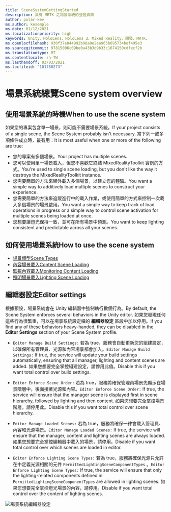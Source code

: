 ```yaml
---
title: SceneSystemGettingStarted
description: 具有 MRTK 之場景系統的登陸頁面
author: polar-kev
ms.author: kesemple
ms.date: 01/12/2021
ms.localizationpriority: high
keywords: Unity、HoloLens、HoloLens 2、Mixed Reality、開發、MRTK、
ms.openlocfilehash: 930f37e844992b98a0e2ea965b695734bef495e3
ms.sourcegitcommit: 97815006c09be0a43b3d9b33c1674150cdfecf2b
ms.translationtype: MT
ms.contentlocale: zh-TW
ms.lasthandoff: 03/03/2021
ms.locfileid: "101780273"
---
```

# <a name="scene-system-overview"></a><span data-ttu-id="57a29-104">場景系統總覽</span><span class="sxs-lookup"><span data-stu-id="57a29-104">Scene system overview</span></span>

## <a name="when-to-use-the-scene-system"></a><span data-ttu-id="57a29-105">使用場景系統的時機</span><span class="sxs-lookup"><span data-stu-id="57a29-105">When to use the scene system</span></span>

<span data-ttu-id="57a29-106">如果您的專案包含單一場景，則可能不需要場景系統。</span><span class="sxs-lookup"><span data-stu-id="57a29-106">If your project consists of a single scene, the Scene System probably isn't necessary.</span></span> <span data-ttu-id="57a29-107">當下列一或多項條件成立時，最有用：</span><span class="sxs-lookup"><span data-stu-id="57a29-107">It is most useful when one or more of the following are true:</span></span>

- <span data-ttu-id="57a29-108">您的專案有多個場景。</span><span class="sxs-lookup"><span data-stu-id="57a29-108">Your project has multiple scenes.</span></span>
- <span data-ttu-id="57a29-109">您可以使用單一場景載入，但您不喜歡它終結 MixedRealityToolkit 實例的方式。</span><span class="sxs-lookup"><span data-stu-id="57a29-109">You're used to single scene loading, but you don't like the way it destroys the MixedRealityToolkit instance.</span></span>
- <span data-ttu-id="57a29-110">您需要簡單的方法來額外載入多個場景，以建立您的體驗。</span><span class="sxs-lookup"><span data-stu-id="57a29-110">You want a simple way to additively load multiple scenes to construct your experience.</span></span>
- <span data-ttu-id="57a29-111">您需要簡單的方法來追蹤進行中的載入作業，或使用簡單的方式來控制一次載入多個場景的場景啟用。</span><span class="sxs-lookup"><span data-stu-id="57a29-111">You want a simple way to keep track of load operations in progress or a simple way to control scene activation for multiple scenes being loaded at once.</span></span>
- <span data-ttu-id="57a29-112">您想要讓燈光保持一致，並可在所有場景中預測。</span><span class="sxs-lookup"><span data-stu-id="57a29-112">You want to keep lighting consistent and predictable across all your scenes.</span></span>

## <a name="how-to-use-the-scene-system"></a><span data-ttu-id="57a29-113">如何使用場景系統</span><span class="sxs-lookup"><span data-stu-id="57a29-113">How to use the scene system</span></span>

- [<span data-ttu-id="57a29-114">場景類型</span><span class="sxs-lookup"><span data-stu-id="57a29-114">Scene Types</span></span>](SceneSystemSceneTypes.md)
- [<span data-ttu-id="57a29-115">內容場景載入</span><span class="sxs-lookup"><span data-stu-id="57a29-115">Content Scene Loading</span></span>](SceneSystemContentLoading.md)
- [<span data-ttu-id="57a29-116">監視內容載入</span><span class="sxs-lookup"><span data-stu-id="57a29-116">Monitoring Content Loading</span></span>](SceneSystemLoadProgress.md)
- [<span data-ttu-id="57a29-117">照明場景載入</span><span class="sxs-lookup"><span data-stu-id="57a29-117">Lighting Scene Loading</span></span>](SceneSystemLightingScenes.md)

## <a name="editor-settings"></a><span data-ttu-id="57a29-118">編輯器設定</span><span class="sxs-lookup"><span data-stu-id="57a29-118">Editor settings</span></span>

<span data-ttu-id="57a29-119">根據預設，場景系統會在 Unity 編輯器中強制執行數個行為。</span><span class="sxs-lookup"><span data-stu-id="57a29-119">By default, the Scene System enforces several behaviors in the Unity editor.</span></span> <span data-ttu-id="57a29-120">如果您發現任何這些行為很繁重，可以在場景系統設定檔的 **編輯器設定** 區段中加以停用。</span><span class="sxs-lookup"><span data-stu-id="57a29-120">If you find any of these behaviors heavy-handed, they can be disabled in the **Editor Settings** section of your Scene System profile.</span></span>

- <span data-ttu-id="57a29-121">`Editor Manage Build Settings:` 若為 true，服務會自動更新您的組建設定，以確保所有管理員、光源和內容場景都會加入。</span><span class="sxs-lookup"><span data-stu-id="57a29-121">`Editor Manage Build Settings:` If true, the service will update your build settings automatically, ensuring that all manager, lighting and content scenes are added.</span></span> <span data-ttu-id="57a29-122">如果您想要完全掌控組建設定，請停用此值。</span><span class="sxs-lookup"><span data-stu-id="57a29-122">Disable this if you want total control over build settings.</span></span>

- <span data-ttu-id="57a29-123">`Editor Enforce Scene Order:` 若為 true，服務將確保管理員場景先顯示在場景階層中，後面接著光源和內容。</span><span class="sxs-lookup"><span data-stu-id="57a29-123">`Editor Enforce Scene Order:` If true, the service will ensure that the manager scene is displayed first in scene hierarchy, followed by lighting and then content.</span></span> <span data-ttu-id="57a29-124">如果您想要完全掌控場景階層，請停用此。</span><span class="sxs-lookup"><span data-stu-id="57a29-124">Disable this if you want total control over scene hierarchy.</span></span>

- <span data-ttu-id="57a29-125">`Editor Manage Loaded Scenes:` 若為 true，服務將確保一律會載入管理員、內容和光源場景。</span><span class="sxs-lookup"><span data-stu-id="57a29-125">`Editor Manage Loaded Scenes:` If true, the service will ensure that the manager, content and lighting scenes are always loaded.</span></span> <span data-ttu-id="57a29-126">如果您想要完全掌控編輯器中載入的場景，請停用。</span><span class="sxs-lookup"><span data-stu-id="57a29-126">Disable if you want total control over which scenes are loaded in editor.</span></span>

- <span data-ttu-id="57a29-127">`Editor Enforce Lighting Scene Types:` 若為 true，服務將確保光源只允許在中定義光源相關的元件 `PermittedLightingSceneComponentTypes` 。</span><span class="sxs-lookup"><span data-stu-id="57a29-127">`Editor Enforce Lighting Scene Types:` If true, the service will ensure that only the lighting-related components defined in `PermittedLightingSceneComponentTypes` are allowed in lighting scenes.</span></span> <span data-ttu-id="57a29-128">如果您想要完全掌控燈光場景的內容，請停用。</span><span class="sxs-lookup"><span data-stu-id="57a29-128">Disable if you want total control over the content of lighting scenes.</span></span>

![場景系統編輯器設定](../Images/SceneSystem/MRTK_SceneSystemProfileEditorSettings.PNG)
